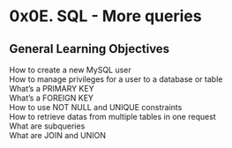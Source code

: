 0x0E. SQL - More queries
===


General Learning Objectives
---
How to create a new MySQL user  
How to manage privileges for a user to a database or table  
What’s a PRIMARY KEY  
What’s a FOREIGN KEY  
How to use NOT NULL and UNIQUE constraints  
How to retrieve datas from multiple tables in one request  
What are subqueries  
What are JOIN and UNION  
